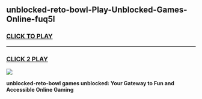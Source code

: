 
## unblocked-reto-bowl-Play-Unblocked-Games-Online-fuq5l
<h3>
<a href="https://premium76.site?title=unblocked-reto-bowl&ref=25A">CLICK TO PLAY</a></h3>
<hr>

<h3>
<a href="https://premium76.site?title=unblocked-reto-bowl&ref=25A">CLICK 2 PLAY</a>
  
</h3>

<a href="https://premium76.site?title=unblocked-reto-bowl&ref=25A"><img src="https://clearcache.store/games.png"></a>


**unblocked-reto-bowl games unblocked: Your Gateway to Fun and Accessible Online Gaming**
